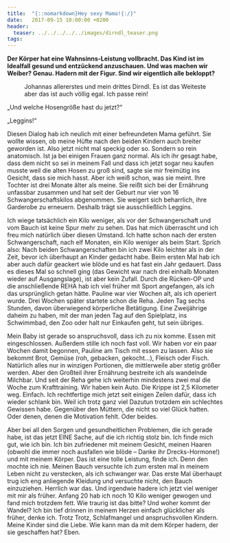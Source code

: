 ```yaml
---
title:  "{::nomarkdown}Hey sexy Mama!{:/}"
date:   2017-09-15 10:00:00 +0200
header:
  teaser: ../../../../../images/dirndl_teaser.png
tags:
---
```

**Der Körper hat eine Wahnsinns-Leistung vollbracht. Das Kind ist im Idealfall gesund und entzückend anzuschauen. Und was machen wir Weiber? Genau. Hadern mit der Figur. Sind wir eigentlich alle bekloppt?**

<figure>
  <img src="../../../../../images/dirndl.png" alt="">
  <figcaption>Johannas allererstes und mein drittes Dirndl. Es ist das Weiteste aber das ist auch völlig egal. Ich passe rein!</figcaption>
</figure>


„Und welche Hosengröße hast du jetzt?“

„Leggins!“

Diesen Dialog hab ich neulich mit einer befreundeten Mama geführt. Sie wollte wissen, ob meine Hüfte nach den beiden Kindern auch breiter geworden ist. Also jetzt nicht mal speckig oder so. Sondern so rein anatomisch. Ist ja bei einigen Frauen ganz normal. Als ich ihr gesagt habe, dass dem nicht so sei in meinem Fall und dass ich jetzt sogar neu kaufen musste weil die alten Hosen zu groß sind, sagte sie mir freimütig ins Gesicht, dass sie mich hasst. Aber ich weiß schon, was sie meint. Ihre Tochter ist drei Monate älter als meine. Sie reißt sich bei der Ernährung unfassbar zusammen und hat seit der Geburt nur vier von 16 Schwangerschaftskilos abgenommen. Sie weigert sich beharrlich, ihre Garderobe zu erneuern. Deshalb trägt sie ausschließlich Leggins. 

Ich wiege tatsächlich ein Kilo weniger, als vor der Schwangerschaft und vom Bauch ist keine Spur mehr zu sehen. Das hat mich überrascht und ich freu mich natürlich über diesen Umstand. Ich hatte schon nach der ersten Schwangerschaft, nach elf Monaten, ein Kilo weniger als beim Start. Sprich also: Nach beiden Schwangerschaften bin ich zwei Kilo leichter als in der Zeit, bevor ich überhaupt an Kinder gedacht habe. Beim ersten Mal hab ich aber auch dafür geackert wie blöde und es hat fast ein Jahr gedauert. Dass es dieses Mal so schnell ging (das Gewicht war nach drei einhalb Monaten wieder auf Ausgangslage), ist aber kein Zufall. Durch die Rücken-OP und die anschließende REHA hab ich viel früher mit Sport angefangen, als ich das ursprünglich getan hätte. Pauline war vier Wochen alt, als ich operiert wurde. Drei Wochen später startete schon die Reha. Jeden Tag sechs Stunden, davon überwiegend körperliche Betätigung. Eine Zweijährige daheim zu haben, mit der man jeden Tag auf den Spielplatz, ins Schwimmbad, den Zoo oder halt nur Einkaufen geht, tut sein übriges.

Mein Baby ist gerade so anspruchsvoll, dass ich zu nix komme. Essen mit eingeschlossen. Außerdem stille ich noch fast voll. Wir haben vor ein paar Wochen damit begonnen, Pauline am Tisch mit essen zu lassen. Also sie bekommt Brot, Gemüse (roh, gebacken, gekocht…), Fleisch oder Fisch. Natürlich alles nur in winzigen Portionen, die mittlerweile aber stetig größer werden. Aber den Großteil ihrer Ernährung bestreite ich als wandelnde Milchbar. Und seit der Reha gehe ich weiterhin mindestens zwei mal die Woche zum Krafttraining. Wir haben kein Auto. Die Krippe ist 2,5 Kilometer weg. Einfach. Ich rechtfertige mich jetzt seit einigen Zeilen dafür, dass ich wieder schlank bin. Weil ich trotz ganz viel Dazutun trotzdem ein schlechtes Gewissen habe. Gegenüber den Müttern, die nicht so viel Glück hatten. Oder denen, denen die Motivation fehlt. Oder beides. 

Aber bei all den Sorgen und gesundheitlichen Problemen, die ich gerade habe, ist das jetzt EINE Sache, auf die ich richtig stolz bin. Ich finde mich gut, wie ich bin. Ich bin zufriedener mit meinem Gesicht, meinen Haaren (obwohl die immer noch ausfallen wie blöde – Danke ihr Drecks-Hormone!) und mit meinem Körper. Das ist eine tolle Leistung, finde ich. Denn den mochte ich nie. Meinen Bauch versuchte ich zum ersten mal in meinem Leben nicht zu verstecken, als ich schwanger war. Das erste Mal überhaupt trug ich eng anliegende Kleidung und versuchte nicht, den Bauch einzuziehen. Herrlich war das. Und irgendwie hadere ich jetzt viel weniger mit mir als früher. Anfang 20 hab ich noch 10 Kilo weniger gewogen und fand mich trotzdem fett. Wie traurig ist das bitte? Und woher kommt der Wandel? Ich bin tief drinnen in meinem Herzen einfach glücklicher als früher, denke ich. Trotz Trotz, Schlafmangel und anspruchsvollen Kindern. Meine Kinder sind die Liebe. Wie kann man da mit dem Körper hadern, der sie geschaffen hat? Eben.


















